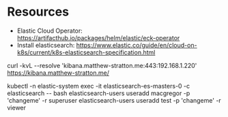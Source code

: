 
# Resources
* Elastic Cloud Operator: https://artifacthub.io/packages/helm/elastic/eck-operator
* Install elasticsearch: https://www.elastic.co/guide/en/cloud-on-k8s/current/k8s-elasticsearch-specification.html


curl -kvL --resolve 'kibana.matthew-stratton.me:443:192.168.1.220' https://kibana.matthew-stratton.me/

kubectl -n elastic-system exec -it elasticsearch-es-masters-0 -c elasticsearch -- bash
elasticsearch-users useradd macgregor -p 'changeme' -r superuser
elasticsearch-users useradd test -p 'changeme' -r viewer
